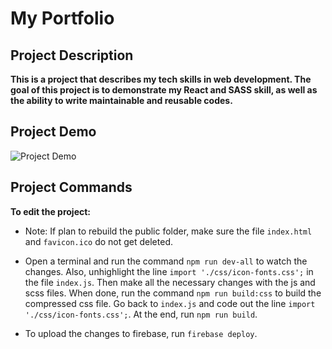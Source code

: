 # My Portfolio

## Project Description

**This is a project that describes my tech skills in web development. The goal of this project is to demonstrate my React and SASS skill, as well as the ability to write maintainable and reusable codes.**

## Project Demo

![Project Demo](https://media.giphy.com/media/Lr3UUFvyhBR8W56xcL/giphy.gif)

## Project Commands

**To edit the project:** 

- Note: If plan to rebuild the public folder, make sure the file `index.html` and `favicon.ico` do not get deleted.

- Open a terminal and run the command `npm run dev-all` to watch the changes. Also, unhighlight the line `import './css/icon-fonts.css';` in the file `index.js`. Then make all the necessary changes with the js and scss files. When done, run the command `npm run build:css` to build the compressed css file. Go back to `index.js` and code out the line `import './css/icon-fonts.css';`. At the end, run `npm run build`.

- To upload the changes to firebase, run `firebase deploy`.

<!-- Reference: 

1) Project tutorial (https://www.udemy.com/course/advanced-css-and-sass/)

2) Animated Text tutorial (https://www.youtube.com/watch?v=PP0Os0UvMCs)

3) Sticky Social Media Button (https://www.youtube.com/watch?v=ALhb5BlfddY)

4) Fill text effect tutorial (https://www.youtube.com/watch?v=O3RTTyQcNvI) 

5) 3D Slicebox tutorial (https://www.youtube.com/watch?v=BPfYx4kq8Tg)

6) Firebase Deploy tutorial (https://www.youtube.com/watch?v=IDHfvpsYShs)

7) Use custom domain tutorial (https://www.youtube.com/watch?v=eCbelBE9g7Y&t=418s) and (https://www.youtube.com/watch?v=0VxXJbfzCs4)
-->
